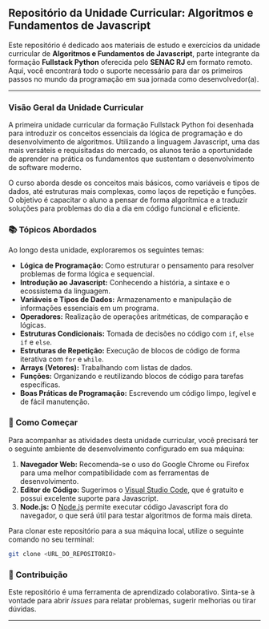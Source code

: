 ## Repositório da Unidade Curricular: Algoritmos e Fundamentos de Javascript

Este repositório é dedicado aos materiais de estudo e exercícios da unidade curricular de **Algoritmos e Fundamentos de Javascript**, parte integrante da formação **Fullstack Python** oferecida pelo **SENAC RJ** em formato remoto. Aqui, você encontrará todo o suporte necessário para dar os primeiros passos no mundo da programação em sua jornada como desenvolvedor(a).

-----

### Visão Geral da Unidade Curricular

A primeira unidade curricular da formação Fullstack Python foi desenhada para introduzir os conceitos essenciais da lógica de programação e do desenvolvimento de algoritmos. Utilizando a linguagem Javascript, uma das mais versáteis e requisitadas do mercado, os alunos terão a oportunidade de aprender na prática os fundamentos que sustentam o desenvolvimento de software moderno.

O curso aborda desde os conceitos mais básicos, como variáveis e tipos de dados, até estruturas mais complexas, como laços de repetição e funções. O objetivo é capacitar o aluno a pensar de forma algorítmica e a traduzir soluções para problemas do dia a dia em código funcional e eficiente.

### 📚 Tópicos Abordados

Ao longo desta unidade, exploraremos os seguintes temas:

  * **Lógica de Programação:** Como estruturar o pensamento para resolver problemas de forma lógica e sequencial.
  * **Introdução ao Javascript:** Conhecendo a história, a sintaxe e o ecossistema da linguagem.
  * **Variáveis e Tipos de Dados:** Armazenamento e manipulação de informações essenciais em um programa.
  * **Operadores:** Realização de operações aritméticas, de comparação e lógicas.
  * **Estruturas Condicionais:** Tomada de decisões no código com `if`, `else if` e `else`.
  * **Estruturas de Repetição:** Execução de blocos de código de forma iterativa com `for` e `while`.
  * **Arrays (Vetores):** Trabalhando com listas de dados.
  * **Funções:** Organizando e reutilizando blocos de código para tarefas específicas.
  * **Boas Práticas de Programação:** Escrevendo um código limpo, legível e de fácil manutenção.

### 🚀 Como Começar

Para acompanhar as atividades desta unidade curricular, você precisará ter o seguinte ambiente de desenvolvimento configurado em sua máquina:

1.  **Navegador Web:** Recomenda-se o uso do Google Chrome ou Firefox para uma melhor compatibilidade com as ferramentas de desenvolvimento.
2.  **Editor de Código:** Sugerimos o [Visual Studio Code](https://code.visualstudio.com/), que é gratuito e possui excelente suporte para Javascript.
3.  **Node.js:** O [Node.js](https://nodejs.org/pt/) permite executar código Javascript fora do navegador, o que será útil para testar algoritmos de forma mais direta.

Para clonar este repositório para a sua máquina local, utilize o seguinte comando no seu terminal:

```bash
git clone <URL_DO_REPOSITORIO>
```

### 🤝 Contribuição

Este repositório é uma ferramenta de aprendizado colaborativo. Sinta-se à vontade para abrir *issues* para relatar problemas, sugerir melhorias ou tirar dúvidas.

-----
